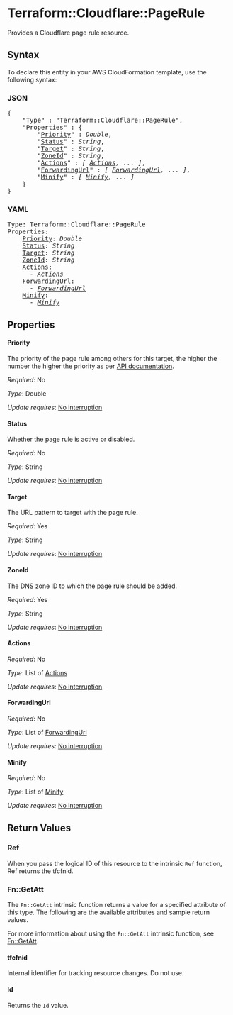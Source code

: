 # Terraform::Cloudflare::PageRule

Provides a Cloudflare page rule resource.

## Syntax

To declare this entity in your AWS CloudFormation template, use the following syntax:

### JSON

<pre>
{
    "Type" : "Terraform::Cloudflare::PageRule",
    "Properties" : {
        "<a href="#priority" title="Priority">Priority</a>" : <i>Double</i>,
        "<a href="#status" title="Status">Status</a>" : <i>String</i>,
        "<a href="#target" title="Target">Target</a>" : <i>String</i>,
        "<a href="#zoneid" title="ZoneId">ZoneId</a>" : <i>String</i>,
        "<a href="#actions" title="Actions">Actions</a>" : <i>[ <a href="actions.md">Actions</a>, ... ]</i>,
        "<a href="#forwardingurl" title="ForwardingUrl">ForwardingUrl</a>" : <i>[ <a href="forwardingurl.md">ForwardingUrl</a>, ... ]</i>,
        "<a href="#minify" title="Minify">Minify</a>" : <i>[ <a href="minify.md">Minify</a>, ... ]</i>
    }
}
</pre>

### YAML

<pre>
Type: Terraform::Cloudflare::PageRule
Properties:
    <a href="#priority" title="Priority">Priority</a>: <i>Double</i>
    <a href="#status" title="Status">Status</a>: <i>String</i>
    <a href="#target" title="Target">Target</a>: <i>String</i>
    <a href="#zoneid" title="ZoneId">ZoneId</a>: <i>String</i>
    <a href="#actions" title="Actions">Actions</a>: <i>
      - <a href="actions.md">Actions</a></i>
    <a href="#forwardingurl" title="ForwardingUrl">ForwardingUrl</a>: <i>
      - <a href="forwardingurl.md">ForwardingUrl</a></i>
    <a href="#minify" title="Minify">Minify</a>: <i>
      - <a href="minify.md">Minify</a></i>
</pre>

## Properties

#### Priority

The priority of the page rule among others for this target, the higher the number the higher the priority as per [API documentation](https://api.cloudflare.com/#page-rules-for-a-zone-create-page-rule).

_Required_: No

_Type_: Double

_Update requires_: [No interruption](https://docs.aws.amazon.com/AWSCloudFormation/latest/UserGuide/using-cfn-updating-stacks-update-behaviors.html#update-no-interrupt)

#### Status

Whether the page rule is active or disabled.

_Required_: No

_Type_: String

_Update requires_: [No interruption](https://docs.aws.amazon.com/AWSCloudFormation/latest/UserGuide/using-cfn-updating-stacks-update-behaviors.html#update-no-interrupt)

#### Target

The URL pattern to target with the page rule.

_Required_: Yes

_Type_: String

_Update requires_: [No interruption](https://docs.aws.amazon.com/AWSCloudFormation/latest/UserGuide/using-cfn-updating-stacks-update-behaviors.html#update-no-interrupt)

#### ZoneId

The DNS zone ID to which the page rule should be added.

_Required_: Yes

_Type_: String

_Update requires_: [No interruption](https://docs.aws.amazon.com/AWSCloudFormation/latest/UserGuide/using-cfn-updating-stacks-update-behaviors.html#update-no-interrupt)

#### Actions

_Required_: No

_Type_: List of <a href="actions.md">Actions</a>

_Update requires_: [No interruption](https://docs.aws.amazon.com/AWSCloudFormation/latest/UserGuide/using-cfn-updating-stacks-update-behaviors.html#update-no-interrupt)

#### ForwardingUrl

_Required_: No

_Type_: List of <a href="forwardingurl.md">ForwardingUrl</a>

_Update requires_: [No interruption](https://docs.aws.amazon.com/AWSCloudFormation/latest/UserGuide/using-cfn-updating-stacks-update-behaviors.html#update-no-interrupt)

#### Minify

_Required_: No

_Type_: List of <a href="minify.md">Minify</a>

_Update requires_: [No interruption](https://docs.aws.amazon.com/AWSCloudFormation/latest/UserGuide/using-cfn-updating-stacks-update-behaviors.html#update-no-interrupt)

## Return Values

### Ref

When you pass the logical ID of this resource to the intrinsic `Ref` function, Ref returns the tfcfnid.

### Fn::GetAtt

The `Fn::GetAtt` intrinsic function returns a value for a specified attribute of this type. The following are the available attributes and sample return values.

For more information about using the `Fn::GetAtt` intrinsic function, see [Fn::GetAtt](https://docs.aws.amazon.com/AWSCloudFormation/latest/UserGuide/intrinsic-function-reference-getatt.html).

#### tfcfnid

Internal identifier for tracking resource changes. Do not use.

#### Id

Returns the <code>Id</code> value.

